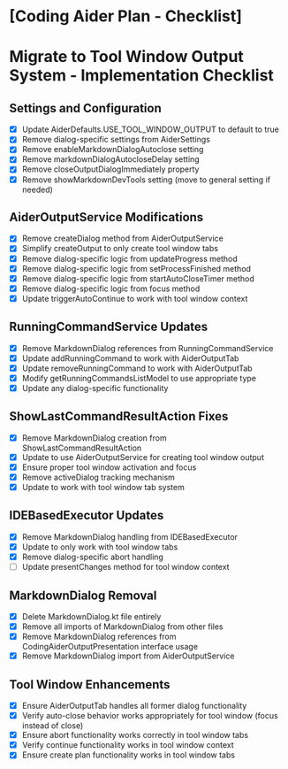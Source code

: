 # [Coding Aider Plan - Checklist]

# Migrate to Tool Window Output System - Implementation Checklist

## Settings and Configuration
- [x] Update AiderDefaults.USE_TOOL_WINDOW_OUTPUT to default to true
- [x] Remove dialog-specific settings from AiderSettings
- [x] Remove enableMarkdownDialogAutoclose setting
- [x] Remove markdownDialogAutocloseDelay setting
- [x] Remove closeOutputDialogImmediately property
- [x] Remove showMarkdownDevTools setting (move to general setting if needed)

## AiderOutputService Modifications
- [x] Remove createDialog method from AiderOutputService
- [x] Simplify createOutput to only create tool window tabs
- [x] Remove dialog-specific logic from updateProgress method
- [x] Remove dialog-specific logic from setProcessFinished method
- [x] Remove dialog-specific logic from startAutoCloseTimer method
- [x] Remove dialog-specific logic from focus method
- [x] Update triggerAutoContinue to work with tool window context

## RunningCommandService Updates
- [x] Remove MarkdownDialog references from RunningCommandService
- [x] Update addRunningCommand to work with AiderOutputTab
- [x] Update removeRunningCommand to work with AiderOutputTab
- [x] Modify getRunningCommandsListModel to use appropriate type
- [x] Update any dialog-specific functionality

## ShowLastCommandResultAction Fixes
- [x] Remove MarkdownDialog creation from ShowLastCommandResultAction
- [x] Update to use AiderOutputService for creating tool window output
- [x] Ensure proper tool window activation and focus
- [x] Remove activeDialog tracking mechanism
- [x] Update to work with tool window tab system

## IDEBasedExecutor Updates
- [x] Remove MarkdownDialog handling from IDEBasedExecutor
- [x] Update to only work with tool window tabs
- [x] Remove dialog-specific abort handling
- [ ] Update presentChanges method for tool window context

## MarkdownDialog Removal
- [x] Delete MarkdownDialog.kt file entirely
- [x] Remove all imports of MarkdownDialog from other files
- [x] Remove MarkdownDialog references from CodingAiderOutputPresentation interface usage
- [x] Remove MarkdownDialog import from AiderOutputService

## Tool Window Enhancements
- [x] Ensure AiderOutputTab handles all former dialog functionality
- [x] Verify auto-close behavior works appropriately for tool window (focus instead of close)
- [x] Ensure abort functionality works correctly in tool window tabs
- [x] Verify continue functionality works in tool window context
- [x] Ensure create plan functionality works in tool window tabs

